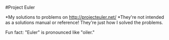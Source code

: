 #Project Euler

*My solutions to problems on http://projecteuler.net/ *They're not intended as a solutions manual or reference! They're just how I solved the problems.

Fun fact: "Euler" is pronounced like "oiler."